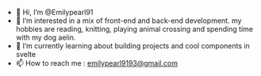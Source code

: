 - 👋 Hi, I’m @Emilypearl91
- 👀 I’m interested in a mix of front-end and back-end development. my hobbies are reading, knitting, playing animal crossing and spending time with my dog aelin.
- 🌱 I’m currently learning about building projects and cool components in svelte
- 📫 How to reach me : emilypearl9193@gmail.com
